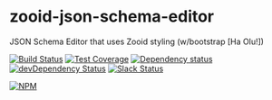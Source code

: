 # zooid-json-schema-editor
JSON Schema Editor that uses Zooid styling (w/bootstrap [Ha Olu!])

[![Build Status](https://travis-ci.org/octoblu/zooid-json-schema-editor.svg?branch=master)](https://travis-ci.org/octoblu/zooid-json-schema-editor)
[![Test Coverage](https://codecov.io/gh/octoblu/zooid-json-schema-editor/branch/master/graph/badge.svg)](https://codecov.io/gh/octoblu/zooid-json-schema-editor)
[![Dependency status](http://img.shields.io/david/octoblu/zooid-json-schema-editor.svg?style=flat)](https://david-dm.org/octoblu/zooid-json-schema-editor)
[![devDependency Status](http://img.shields.io/david/dev/octoblu/zooid-json-schema-editor.svg?style=flat)](https://david-dm.org/octoblu/zooid-json-schema-editor#info=devDependencies)
[![Slack Status](http://community-slack.octoblu.com/badge.svg)](http://community-slack.octoblu.com)

[![NPM](https://nodei.co/npm/zooid-json-schema-editor.svg?style=flat)](https://npmjs.org/package/zooid-json-schema-editor)
